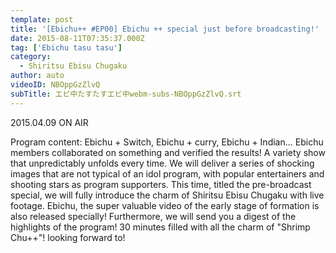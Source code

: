 ```yaml
---
template: post
title: '[Ebichu++ #EP00] Ebichu ++ special just before broadcasting!'
date: 2015-08-11T07:35:37.000Z
tag: ['Ebichu tasu tasu']
category:
  - Shiritsu Ebisu Chugaku
author: auto 
videoID: NBOppGzZlvQ
subTitle: エビ中たすたすエビ中webm-subs-NBOppGzZlvQ.srt
---
```

2015.04.09 ON AIR

Program content: Ebichu + Switch, Ebichu + curry, Ebichu + Indian... Ebichu members collaborated on something and verified the results! A variety show that unpredictably unfolds every time.
We will deliver a series of shocking images that are not typical of an idol program, with popular entertainers and shooting stars as program supporters. This time, titled the pre-broadcast special, we will fully introduce the charm of Shiritsu Ebisu Chugaku with live footage. Ebichu, the super valuable video of the early stage of formation is also released specially! Furthermore, we will send you a digest of the highlights of the program! 30 minutes filled with all the charm of "Shrimp Chu++"! looking forward to!

